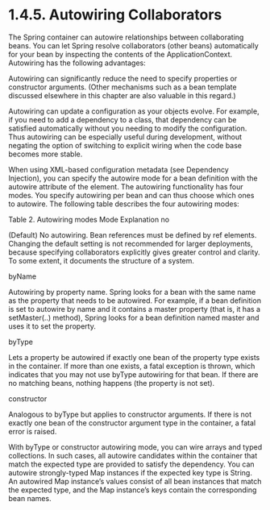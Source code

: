 # 1.4.5. Autowiring Collaborators
The Spring container can autowire relationships between collaborating beans. You can let Spring resolve collaborators (other beans) automatically for your bean by inspecting the contents of the ApplicationContext. Autowiring has the following advantages:

Autowiring can significantly reduce the need to specify properties or constructor arguments. (Other mechanisms such as a bean template discussed elsewhere in this chapter are also valuable in this regard.)

Autowiring can update a configuration as your objects evolve. For example, if you need to add a dependency to a class, that dependency can be satisfied automatically without you needing to modify the configuration. Thus autowiring can be especially useful during development, without negating the option of switching to explicit wiring when the code base becomes more stable.

When using XML-based configuration metadata (see Dependency Injection), you can specify the autowire mode for a bean definition with the autowire attribute of the <bean/> element. The autowiring functionality has four modes. You specify autowiring per bean and can thus choose which ones to autowire. The following table describes the four autowiring modes:

Table 2. Autowiring modes
Mode	Explanation
no

(Default) No autowiring. Bean references must be defined by ref elements. Changing the default setting is not recommended for larger deployments, because specifying collaborators explicitly gives greater control and clarity. To some extent, it documents the structure of a system.

byName

Autowiring by property name. Spring looks for a bean with the same name as the property that needs to be autowired. For example, if a bean definition is set to autowire by name and it contains a master property (that is, it has a setMaster(..) method), Spring looks for a bean definition named master and uses it to set the property.

byType

Lets a property be autowired if exactly one bean of the property type exists in the container. If more than one exists, a fatal exception is thrown, which indicates that you may not use byType autowiring for that bean. If there are no matching beans, nothing happens (the property is not set).

constructor

Analogous to byType but applies to constructor arguments. If there is not exactly one bean of the constructor argument type in the container, a fatal error is raised.

With byType or constructor autowiring mode, you can wire arrays and typed collections. In such cases, all autowire candidates within the container that match the expected type are provided to satisfy the dependency. You can autowire strongly-typed Map instances if the expected key type is String. An autowired Map instance’s values consist of all bean instances that match the expected type, and the Map instance’s keys contain the corresponding bean names.